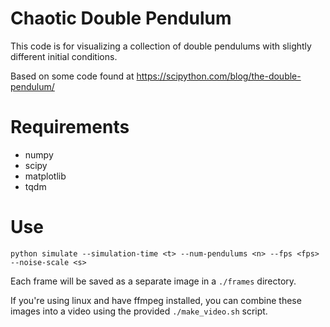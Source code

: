 Chaotic Double Pendulum
=======================

This code is for visualizing a collection of double pendulums with slightly different initial conditions.

Based on some code found at https://scipython.com/blog/the-double-pendulum/

Requirements
============

- numpy
- scipy
- matplotlib
- tqdm

Use
===

``python simulate --simulation-time <t> --num-pendulums <n> --fps <fps> --noise-scale <s>``

Each frame will be saved as a separate image in a ``./frames`` directory.

If you're using linux and have ffmpeg installed, you can combine these images
into a video using the provided ``./make_video.sh`` script.